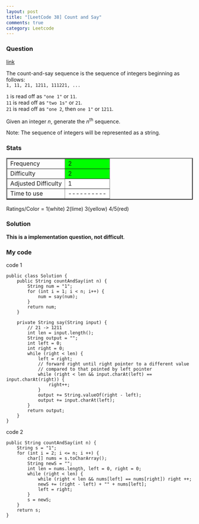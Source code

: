 ```yaml
---
layout: post
title: "[LeetCode 38] Count and Say"
comments: true
category: Leetcode
---
```


### Question

[link](http://oj.leetcode.com/problems/count-and-say/)

<div class="question-content">
<p></p><p>The count-and-say sequence is the sequence of integers beginning as follows:<br>
<code>1, 11, 21, 1211, 111221, ...</code>
</p>

<p>
<code>1</code> is read off as <code>"one 1"</code> or <code>11</code>.<br>
<code>11</code> is read off as <code>"two 1s"</code> or <code>21</code>.<br>
<code>21</code> is read off as <code>"one 2</code>, then <code>one 1"</code> or <code>1211</code>.<br>
</p>

<p>
Given an integer <i>n</i>, generate the <i>n</i><sup>th</sup> sequence.
</p>

<p>
Note: The sequence of integers will be represented as a string.
</p>
</div>

### Stats

<table border="2">
	<tr>
		<td>Frequency</td>
		<td bgcolor="lime">2</td>
	</tr>
	<tr>
		<td>Difficulty</td>
		<td bgcolor="lime">2</td>
	</tr>
	<tr>
		<td>Adjusted Difficulty</td>
		<td bgcolor="white">1</td>
	</tr>
	<tr>
		<td>Time to use</td>
		<td bgcolor="white">----------</td>
	</tr>
</table>

Ratings/Color = 1(white) 2(lime) 3(yellow) 4/5(red)

### Solution

**This is a implementation question, not difficult**.

### My code

code 1

    public class Solution {
        public String countAndSay(int n) {
            String num = "1";
            for (int i = 1; i < n; i++) {
                num = say(num);
            }
            return num;
        }

        private String say(String input) {
            // 21 -> 1211
            int len = input.length();
            String output = "";
            int left = 0;
            int right = 0;
            while (right < len) {
                left = right;
                // forward right until right pointer to a different value
                // compared to that pointed by left pointer
                while (right < len && input.charAt(left) == input.charAt(right)) {
                    right++;
                }
                output += String.valueOf(right - left);
                output += input.charAt(left);
            }
            return output;
        }
    }

code 2

    public String countAndSay(int n) {
        String s = "1";
        for (int i = 2; i <= n; i ++) {
            char[] nums = s.toCharArray();
            String newS = "";
            int len = nums.length, left = 0, right = 0;
            while (right < len) {
                while (right < len && nums[left] == nums[right]) right ++;
                newS += (right - left) + "" + nums[left];
                left = right;
            }
            s = newS;
        }
        return s;
    }
